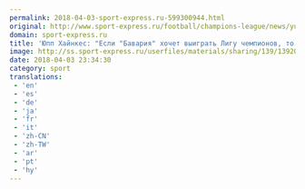 ```yaml
---
permalink: 2018-04-03-sport-express.ru-599300944.html
original: http://www.sport-express.ru/football/champions-league/news/yupp-haynkes-esli-bavariya-hochet-vyigrat-ligu-chempionov-to-dolzhna-pribavlyat-1392048/
domain: sport-express.ru
title: 'Юпп Хайнкес: "Если "Бавария" хочет выиграть Лигу чемпионов, то должна прибавлять"'
image: http://ss.sport-express.ru/userfiles/materials/sharing/139/1392048.jpg
date: 2018-04-03 23:34:30
category: sport
translations: 
 - 'en'
 - 'es'
 - 'de'
 - 'ja'
 - 'fr'
 - 'it'
 - 'zh-CN'
 - 'zh-TW'
 - 'ar'
 - 'pt'
 - 'hy'
---
```


